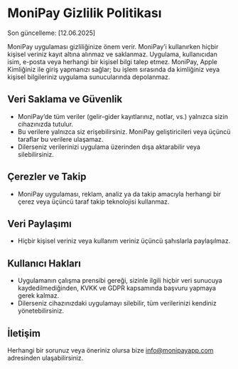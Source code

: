 # MoniPay Gizlilik Politikası

Son güncelleme: [12.06.2025]

MoniPay uygulaması gizliliğinize önem verir. MoniPay’i kullanırken hiçbir kişisel veriniz kayıt altına alınmaz ve saklanmaz. Uygulama, kullanıcıdan isim, e-posta veya herhangi bir kişisel bilgi talep etmez. MoniPay, Apple Kimliğiniz ile giriş yapmanızı sağlar; bu işlem sırasında da kimliğiniz veya kişisel bilgileriniz uygulama sunucularında depolanmaz.

## Veri Saklama ve Güvenlik
- MoniPay’de tüm veriler (gelir-gider kayıtlarınız, notlar, vs.) yalnızca sizin cihazınızda tutulur.
- Bu verilere yalnızca siz erişebilirsiniz. MoniPay geliştiricileri veya üçüncü taraflar bu verilere ulaşamaz.
- Dilerseniz verilerinizi uygulama üzerinden dışa aktarabilir veya silebilirsiniz.

## Çerezler ve Takip
- MoniPay uygulaması, reklam, analiz ya da takip amacıyla herhangi bir çerez veya üçüncü taraf takip teknolojisi kullanmaz.

## Veri Paylaşımı
- Hiçbir kişisel veriniz veya kullanım veriniz üçüncü şahıslarla paylaşılmaz.

## Kullanıcı Hakları
- Uygulamanın çalışma prensibi gereği, sizinle ilgili hiçbir veri sunucuya kaydedilmediğinden, KVKK ve GDPR kapsamında başvuru yapmaya gerek kalmaz.  
- Dilerseniz cihazınızdaki uygulamayı silebilir, tüm verilerinizi kendiniz yönetebilirsiniz.

## İletişim
Herhangi bir sorunuz veya öneriniz olursa bize info@monipayapp.com adresinden ulaşabilirsiniz.

